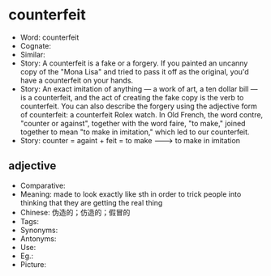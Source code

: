 # counterfeit

- Word: counterfeit
- Cognate: 
- Similar: 
- Story: A counterfeit is a fake or a forgery. If you painted an uncanny copy of the "Mona Lisa" and tried to pass it off as the original, you'd have a counterfeit on your hands.
- Story: An exact imitation of anything — a work of art, a ten dollar bill — is a counterfeit, and the act of creating the fake copy is the verb to counterfeit. You can also describe the forgery using the adjective form of counterfeit: a counterfeit Rolex watch. In Old French, the word contre, "counter or against", together with the word faire, "to make," joined together to mean "to make in imitation," which led to our counterfeit.
- Story: counter = againt + feit = to make ---> to make in imitation

## adjective

- Comparative: 
- Meaning: made to look exactly like sth in order to trick people into thinking that they are getting the real thing
- Chinese: 伪造的；仿造的；假冒的
- Tags: 
- Synonyms: 
- Antonyms: 
- Use: 
- Eg.: 
- Picture: 

